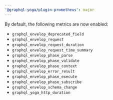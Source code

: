 ```yaml
---
'@graphql-yoga/plugin-prometheus': major
---
```


By default, the following metrics are now enabled:

- `graphql_envelop_deprecated_field`
- `graphql_envelop_request`
- `graphql_envelop_request_duration`
- `graphql_envelop_request_time_summary`
- `graphql_envelop_phase_parse`
- `graphql_envelop_phase_validate`
- `graphql_envelop_phase_context`
- `graphql_envelop_error_result`
- `graphql_envelop_phase_execute`
- `graphql_envelop_phase_subscribe`
- `graphql_envelop_schema_change`
- `graphql_yoga_http_duration`
